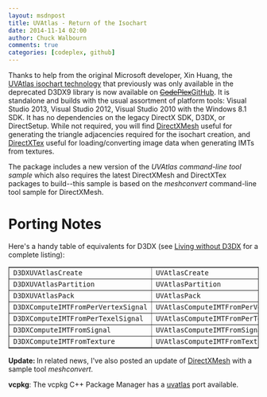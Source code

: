 ```yaml
---
layout: msdnpost
title: UVAtlas - Return of the Isochart
date: 2014-11-14 02:00
author: Chuck Walbourn
comments: true
categories: [codeplex, github]
---
```

Thanks to help from the original Microsoft developer, Xin Huang, the <a href="https://docs.microsoft.com/en-us/windows/desktop/direct3d9/using-uvatlas">UVAtlas isochart technology</a> that previously was only available in the deprecated D3DX9 library is now available on <strike><a href="http://go.microsoft.com/fwlink/?LinkID=512686">CodePlex</a></strike><a href="https://github.com/Microsoft/UVAtlas">GitHub</a>. It is standalone and builds with the usual assortment of platform tools: Visual Studio 2013, Visual Studio 2012, Visual Studio 2010 with the Windows 8.1 SDK. It has no dependencies on the legacy DirectX SDK, D3DX, or DirectSetup. While not required, you will find <a href="https://walbourn.github.io/directxmesh/">DirectXMesh</a> useful for generating the triangle adjacencies required for the isochart creation, and <a href="https://walbourn.github.io/directxtex/">DirectXTex</a> useful for loading/converting image data when generating IMTs from textures.
<!--more-->

The package includes a new version of the <em>UVAtlas command-line tool sample</em> which also requires the latest DirectXMesh and DirectXTex packages to build--this sample is based on the <em>meshconvert </em>command-line tool sample for DirectXMesh.

<h1>Porting Notes</h1>

Here's a handy table of equivalents for D3DX (see <a href="https://walbourn.github.io/living-without-d3dx/">Living without D3DX</a> for a complete listing):

<table border="1">
<tbody>
<tr>
<td><code>D3DXUVAtlasCreate</code></td>
<td><code>UVAtlasCreate</code></td>
</tr>
<tr>
<td><code>D3DXUVAtlasPartition</code></td>
<td><code>UVAtlasPartition</code></td>
</tr>
<tr>
<td><code>D3DXUVAtlasPack</code></td>
<td><code>UVAtlasPack</code></td>
</tr>
<tr>
<td><code>D3DXComputeIMTFromPerVertexSignal</code></td>
<td><code>UVAtlasComputeIMTFromPerVertexSignal</code></td>
</tr>
<tr>
<td><code>D3DXComputeIMTFromPerTexelSignal</code></td>
<td><code>UVAtlasComputeIMTFromPerTexelSignal</code></td>
</tr>
<tr>
<td><code>D3DXComputeIMTFromSignal </code></td>
<td><code>UVAtlasComputeIMTFromSignal</code></td>
</tr>
<tr>
<td><code>D3DXComputeIMTFromTexture </code></td>
<td><code>UVAtlasComputeIMTFromTexture</code></td>
</tr>
</tbody>
</table>

<strong>Update: </strong>In related news, I've also posted an update of <a href="http://go.microsoft.com/fwlink/?LinkID=324981">DirectXMesh</a> with a sample tool <em>meshconvert</em>.

<strong>vcpkg</strong>: The vcpkg C++ Package Manager has a [uvatlas](https://github.com/microsoft/vcpkg/tree/master/ports/uvatlas) port available.
